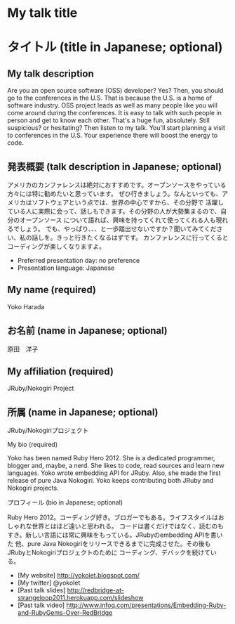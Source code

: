 # My talk title
# タイトル (title in Japanese; optional)

## My talk description

Are you an open source software (OSS) developer? Yes? Then, you should go to the conferences
 in the U.S. That is because the U.S. is a home of software industry. OSS project leads
 as well as many people like you will come around during the conferences. It is easy to
 talk with such people in person and get to know each other. That's a huge fun, absolutely.
Still suspicious? or hesitating? Then listen to my talk. You'll start planning a visit
 to conferences in the U.S. Your experience there will boost the energy to code.

## 発表概要 (talk description in Japanese; optional)

アメリカのカンファレンスは絶対におすすめです。オープンソースをやっている方々には特に勧めたいと思っています。
ぜひ行きましょう。なんといっても、アメリカはソフトウェアという点では、世界の中心ですから、その分野で
活躍している人に実際に会って、話しもできます。その分野の人が大勢集まるので、自分のオープンソース
について語れば、興味を持ってくれて使ってくれる人も現れるでしょう。
でも、やっぱり、、、と一歩踏出せないですか？聞いてみてください、私の話しを。きっと行きたくなるはずです。
カンファレンスに行ってくるとコーディングが楽しくなりますよ。

- Preferred presentation day: no preference
- Presentation language: Japanese

## My name (required)

Yoko Harada

## お名前 (name in Japanese; optional)

原田　洋子

## My affiliation (required)

JRuby/Nokogiri Project

## 所属 (name in Japanese; optional)

JRuby/Nokogiriプロジェクト

My bio (required)

Yoko has been named Ruby Hero 2012. She is a dedicated programmer, blogger and,
maybe, a nerd. She likes to code, read sources and learn new languages. Yoko wrote
embedding API for JRuby. Also, she made the first release of pure Java Nokogiri.
Yoko keeps contributing both JRuby and Nokogiri projects.

プロフィール (bio in Japanese; optional)

Ruby Hero 2012。コーディング好き。ブロガーでもある。ライフスタイルはおしゃれな世界とはほど遠いと思われる。
コードは書くだけではなく、読むのもすき。新しい言語には常に興味をもっている。JRubyのembedding APIを書いた
他、pure Java Nokogiriをリリースできるまでに完成させた。その後もJRubyとNokogiriプロジェクトのために
コーディング、デバックを続けている。

- [My website] http://yokolet.blogspot.com/
- [My twitter] @yokolet
- [Past talk slides] http://redbridge-at-strangeloop2011.herokuapp.com/slideshow
- [Past talk video] http://www.infoq.com/presentations/Embedding-Ruby-and-RubyGems-Over-RedBridge
